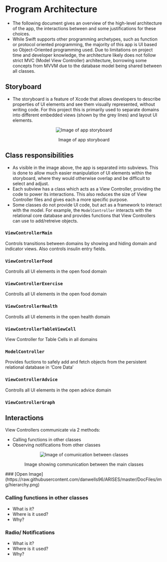 # Program Architecture
* The following document gives an overview of the high-level architecture of the app, the interactions between and some justifications for these choices.
* While Swift supports other programming archetypes, such as function or protocol oriented programming, the majority of this app is UI based so Object-Oriented programming used. Due to limitations on project time and developer knowledge, the architecture likely does not follow strict MVC (Model View Controller) architecture, borrowing some concepts from MVVM due to the database model being shared between all classes.

## Storyboard
* The storyboard is a feature of Xcode that allows developers to describe properties of UI elements and see them visually represented, without writing code. For this project this is primarily used to separate domains into different embedded views (shown by the grey lines) and layout UI elements. 

<p align="center">
<img src="https://raw.githubusercontent.com/danwells96/ARISES/master/DocFiles/img/storyboard.png" alt="Image of app storyboard"/>
</p>
<p align="center">
Image of app storyboard
</p>

## Class responsibilities
* As visible in the image above, the app is separated into subviews. This is done to allow much easier manipulation of UI elements within the storyboard, where they would otherwise overlap and be difficult to select and adjust.
* Each subview has a class which acts as a View Controller, providing the code to power its interactions. This also reduces the size of View Controller files and gives each a more specific purpose.  
* Some classes do not provide UI code, but act as a framework to interact with the model. For example, the `ModelController` interacts with the relational core database and provides functions that View Controllers can use to add/retreive objects.

### `ViewControllerMain`
Controls transitions between domains by showing and hiding domain and indicator views. Also controls insulin entry fields.

### `ViewControllerFood`
Controlls all UI elements in the open food domain

### `ViewControllerExercise`
Controlls all UI elements in the open food domain

### `ViewControllerHealth`
Controlls all UI elements in the open health domain

### `ViewControllerTableViewCell`
View Controller for Table Cells in all domains

### `ModelController`
Provides fuctions to safely add and fetch objects from the persistent relational database in ‘Core Data’

### `ViewControllerAdvice`
Controlls all UI elements in the open advice domain

### `ViewControllerGraph`


## Interactions
View Controllers communicate via 2 methods:
* Calling functions in other classes
* Observing notifications from other classes

<p align="center">
<img src="https://raw.githubusercontent.com/danwells96/ARISES/master/DocFiles/img/hierarchy.png" alt="Image of comunication between classes"/>
</p>
<p align="center">
Image showing communication between the main classes
</p>
### [Open Image](https://raw.githubusercontent.com/danwells96/ARISES/master/DocFiles/img/hierarchy.png) 

### Calling functions in other classes
* What is it?
* Where is it used?
* Why?

### Radio/ Notifications
* What is it?
* Where is it used?
* Why?
